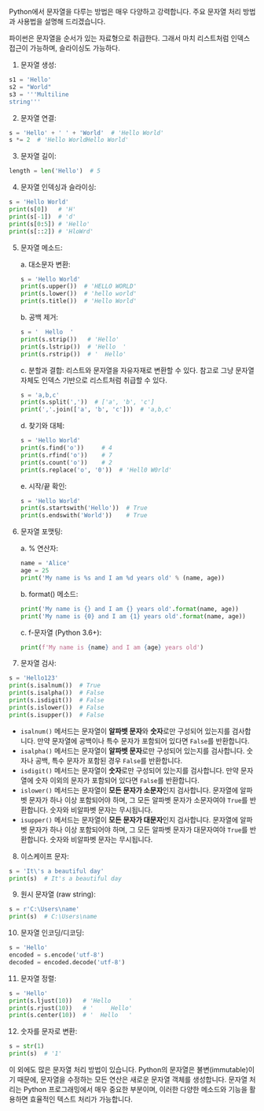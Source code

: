 Python에서 문자열을 다루는 방법은 매우 다양하고 강력합니다. 주요 문자열 처리 방법과 사용법을 설명해 드리겠습니다.

파이썬은 문자열을 순서가 있는 자료형으로 취급한다. 그래서 마치 리스트처럼 인덱스 접근이 가능하며, 슬라이싱도 가능하다.

1. 문자열 생성:
```python
s1 = 'Hello'
s2 = "World"
s3 = '''Multiline
string'''
```

2. 문자열 연결:
```python
s = 'Hello' + ' ' + 'World'  # 'Hello World'
s *= 2  # 'Hello WorldHello World'
```

3. 문자열 길이:
```python
length = len('Hello')  # 5
```

4. 문자열 인덱싱과 슬라이싱:
```python
s = 'Hello World'
print(s[0])   # 'H'
print(s[-1])  # 'd'
print(s[0:5]) # 'Hello'
print(s[::2]) # 'HloWrd'
```

5. 문자열 메소드:

   a. 대소문자 변환:
   ```python
   s = 'Hello World'
   print(s.upper())  # 'HELLO WORLD'
   print(s.lower())  # 'hello world'
   print(s.title())  # 'Hello World'
   ```

   b. 공백 제거:
   ```python
   s = '  Hello  '
   print(s.strip())   # 'Hello'
   print(s.lstrip())  # 'Hello  '
   print(s.rstrip())  # '  Hello'
   ```

   c. 분할과 결합:
   리스트와 문자열을 자유자재로 변환할 수 있다. 참고로 그냥 문자열 자체도 인덱스 기반으로 리스트처럼 취급할 수 있다.
   ```python
   s = 'a,b,c'
   print(s.split(','))  # ['a', 'b', 'c']
   print(','.join(['a', 'b', 'c']))  # 'a,b,c'
   ```

   d. 찾기와 대체:
   ```python
   s = 'Hello World'
   print(s.find('o'))     # 4
   print(s.rfind('o'))    # 7
   print(s.count('o'))    # 2
   print(s.replace('o', '0'))  # 'Hell0 W0rld'
   ```

   e. 시작/끝 확인:
   ```python
   s = 'Hello World'
   print(s.startswith('Hello'))  # True
   print(s.endswith('World'))    # True
   ```

6. 문자열 포맷팅:
   
   a. % 연산자:
   ```python
   name = 'Alice'
   age = 25
   print('My name is %s and I am %d years old' % (name, age))
   ```

   b. format() 메소드:
   ```python
   print('My name is {} and I am {} years old'.format(name, age))
   print('My name is {0} and I am {1} years old'.format(name, age))
   ```

   c. f-문자열 (Python 3.6+):
   ```python
   print(f'My name is {name} and I am {age} years old')
   ```

7. 문자열 검사:
```python
s = 'Hello123'
print(s.isalnum())  # True
print(s.isalpha())  # False
print(s.isdigit())  # False
print(s.islower())  # False
print(s.isupper())  # False
```

- `isalnum()` 메서드는 문자열이 **알파벳 문자**와 **숫자**로만 구성되어 있는지를 검사합니다. 만약 문자열에 공백이나 특수 문자가 포함되어 있다면 `False`를 반환합니다.
- `isalpha()` 메서드는 문자열이 **알파벳 문자**로만 구성되어 있는지를 검사합니다. 숫자나 공백, 특수 문자가 포함된 경우 `False`를 반환합니다.
- `isdigit()` 메서드는 문자열이 **숫자**로만 구성되어 있는지를 검사합니다. 만약 문자열에 숫자 이외의 문자가 포함되어 있다면 `False`를 반환합니다.
- `islower()` 메서드는 문자열이 **모든 문자가 소문자**인지 검사합니다. 문자열에 알파벳 문자가 하나 이상 포함되어야 하며, 그 모든 알파벳 문자가 소문자여야 `True`를 반환합니다. 숫자와 비알파벳 문자는 무시됩니다.
- `isupper()` 메서드는 문자열이 **모든 문자가 대문자**인지 검사합니다. 문자열에 알파벳 문자가 하나 이상 포함되어야 하며, 그 모든 알파벳 문자가 대문자여야 `True`를 반환합니다. 숫자와 비알파벳 문자는 무시됩니다.

8. 이스케이프 문자:
```python
s = 'It\'s a beautiful day'
print(s)  # It's a beautiful day
```

9. 원시 문자열 (raw string):
```python
s = r'C:\Users\name'
print(s)  # C:\Users\name
```

10. 문자열 인코딩/디코딩:
```python
s = 'Hello'
encoded = s.encode('utf-8')
decoded = encoded.decode('utf-8')
```

11. 문자열 정렬:
```python
s = 'Hello'
print(s.ljust(10))   # 'Hello     '
print(s.rjust(10))   # '     Hello'
print(s.center(10))  # '  Hello   '
```

12. 숫자를 문자로 변환:
```python
s = str(1)
print(s)  # '1'
```
이 외에도 많은 문자열 처리 방법이 있습니다. Python의 문자열은 불변(immutable)이기 때문에, 문자열을 수정하는 모든 연산은 새로운 문자열 객체를 생성합니다. 문자열 처리는 Python 프로그래밍에서 매우 중요한 부분이며, 이러한 다양한 메소드와 기능을 활용하면 효율적인 텍스트 처리가 가능합니다.